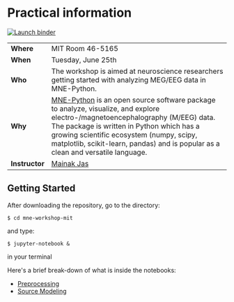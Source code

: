 # Practical information

[![Launch binder](https://mybinder.org/badge_logo.svg)](https://mybinder.org/v2/gh/jasmainak/mne-binder/master?urlpath=git-pull%3Frepo%3Dhttps%253A%252F%252Fgithub.com%252Fjasmainak%252Fmne-workshop-mit%26urlpath%3Dlab%252Ftree%252Fmne-workshop-mit%252Fintro.ipynb%26branch%3Dmaster)

||   |
|:------|:------|
| **Where**      | MIT Room 46-5165 |
| **When**       | Tuesday, June 25th   |
| **Who**        | The workshop is aimed at neuroscience researchers getting started with analyzing MEG/EEG data in MNE-Python.|
| **Why**        | [MNE-Python](https://martinos.org/mne/stable/index.html) is an open source software package to analyze, visualize, and explore electro-/magnetoencephalography (M/EEG) data. The package is written in Python which has a growing scientific ecosystem (numpy, scipy, matplotlib, scikit-learn, pandas) and is popular as a clean and versatile language.|
| **Instructor** | [Mainak Jas](http://jasmainak.github.io/) |

Getting Started
---------------

After downloading the repository, go to the directory:

    $ cd mne-workshop-mit

and type:

    $ jupyter-notebook &

in your terminal

Here's a brief break-down of what is inside the notebooks:
* [Preprocessing](preprocessing/readme.md)
* [Source Modeling](evoked_to_stc/readme.md)
